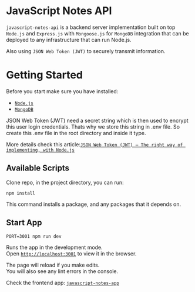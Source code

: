 # JavaScript Notes API
`javascript-notes-api` is a backend server implementation built on top `Node.js` and `Express.js` with `Mongoose.js` for `MongoDB` integration that can be deployed to any infrastructure that can run Node.js.

Also using `JSON Web Token (JWT)` to securely transmit information.

# Getting Started
Before you start make sure you have installed:
* [`Node.js`](https://nodejs.org)
* [`MongoDB`](https://www.mongodb.com)

JSON Web Token (JWT) need a secret string which is then used to encrypt this user login credentials. Thats why we store this string in .env file. So create this .env file in the root directory and inside it type.

More details check this article:[`JSON Web Token (JWT) — The right way of implementing, with Node.js`](https://medium.com/@siddharthac6/json-web-token-jwt-the-right-way-of-implementing-with-node-js-65b8915d550e)

## Available Scripts
Clone repo, in the project directory, you can run:
```git
npm install
```
This command installs a package, and any packages that it depends on.

## Start App
```git
PORT=3001 npm run dev
```
Runs the app in the development mode.<br />
Open [`http://localhost:3001`](http://localhost:3001) to view it in the browser.

The page will reload if you make edits.<br />
You will also see any lint errors in the console.

Check the frontend app: [`javascript-notes-app`](https://github.com/cesardoliveira/javascript-notes-app)
